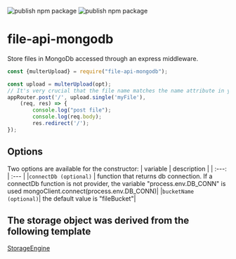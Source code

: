 ![publish npm package](https://github.com/vladi03/file-api-mongodb/workflows/publish%20npm%20package/badge.svg)
![publish npm package](https://github.com/vladi03/file-api-mongodb/workflows/unit-test/badge.svg)

# file-api-mongodb
Store files in MongoDb accessed through an express middleware.

```javascript
const {multerUpload} = require("file-api-mongodb");

const upload = multerUpload(opt);
// It's very crucial that the file name matches the name attribute in your html
appRouter.post('/', upload.single('myFile'),
    (req, res) => {
        console.log("post file");
        console.log(req.body);
        res.redirect('/');
});
```

## Options
Two options are available for the constructor:
| variable | description |
| :---: | :--- |
|`connectDb (optional)` | function that returns db connection.  If a connectDb function is not provider, the variable "process.env.DB_CONN" is used mongoClient.connect(process.env.DB_CONN)|
|`bucketName (optional)`| the default value is "fileBucket"|

## The storage object was derived from the following template
[StorageEngine](https://github.com/expressjs/multer/blob/master/StorageEngine.md)
